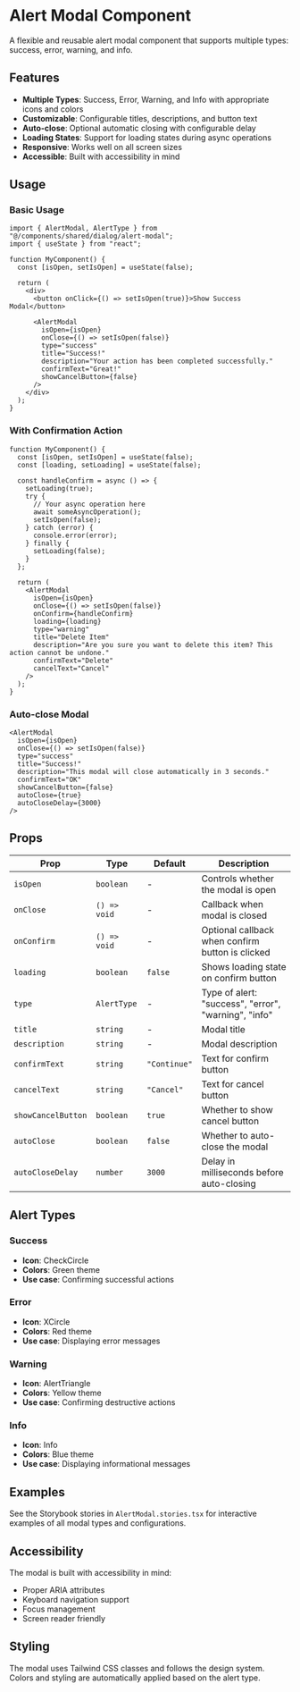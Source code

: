 # Alert Modal Component

A flexible and reusable alert modal component that supports multiple types: success, error, warning, and info.

## Features

- **Multiple Types**: Success, Error, Warning, and Info with appropriate icons and colors
- **Customizable**: Configurable titles, descriptions, and button text
- **Auto-close**: Optional automatic closing with configurable delay
- **Loading States**: Support for loading states during async operations
- **Responsive**: Works well on all screen sizes
- **Accessible**: Built with accessibility in mind

## Usage

### Basic Usage

```tsx
import { AlertModal, AlertType } from "@/components/shared/dialog/alert-modal";
import { useState } from "react";

function MyComponent() {
  const [isOpen, setIsOpen] = useState(false);

  return (
    <div>
      <button onClick={() => setIsOpen(true)}>Show Success Modal</button>

      <AlertModal
        isOpen={isOpen}
        onClose={() => setIsOpen(false)}
        type="success"
        title="Success!"
        description="Your action has been completed successfully."
        confirmText="Great!"
        showCancelButton={false}
      />
    </div>
  );
}
```

### With Confirmation Action

```tsx
function MyComponent() {
  const [isOpen, setIsOpen] = useState(false);
  const [loading, setLoading] = useState(false);

  const handleConfirm = async () => {
    setLoading(true);
    try {
      // Your async operation here
      await someAsyncOperation();
      setIsOpen(false);
    } catch (error) {
      console.error(error);
    } finally {
      setLoading(false);
    }
  };

  return (
    <AlertModal
      isOpen={isOpen}
      onClose={() => setIsOpen(false)}
      onConfirm={handleConfirm}
      loading={loading}
      type="warning"
      title="Delete Item"
      description="Are you sure you want to delete this item? This action cannot be undone."
      confirmText="Delete"
      cancelText="Cancel"
    />
  );
}
```

### Auto-close Modal

```tsx
<AlertModal
  isOpen={isOpen}
  onClose={() => setIsOpen(false)}
  type="success"
  title="Success!"
  description="This modal will close automatically in 3 seconds."
  confirmText="OK"
  showCancelButton={false}
  autoClose={true}
  autoCloseDelay={3000}
/>
```

## Props

| Prop               | Type         | Default      | Description                                          |
| ------------------ | ------------ | ------------ | ---------------------------------------------------- |
| `isOpen`           | `boolean`    | -            | Controls whether the modal is open                   |
| `onClose`          | `() => void` | -            | Callback when modal is closed                        |
| `onConfirm`        | `() => void` | -            | Optional callback when confirm button is clicked     |
| `loading`          | `boolean`    | `false`      | Shows loading state on confirm button                |
| `type`             | `AlertType`  | -            | Type of alert: "success", "error", "warning", "info" |
| `title`            | `string`     | -            | Modal title                                          |
| `description`      | `string`     | -            | Modal description                                    |
| `confirmText`      | `string`     | `"Continue"` | Text for confirm button                              |
| `cancelText`       | `string`     | `"Cancel"`   | Text for cancel button                               |
| `showCancelButton` | `boolean`    | `true`       | Whether to show cancel button                        |
| `autoClose`        | `boolean`    | `false`      | Whether to auto-close the modal                      |
| `autoCloseDelay`   | `number`     | `3000`       | Delay in milliseconds before auto-closing            |

## Alert Types

### Success

- **Icon**: CheckCircle
- **Colors**: Green theme
- **Use case**: Confirming successful actions

### Error

- **Icon**: XCircle
- **Colors**: Red theme
- **Use case**: Displaying error messages

### Warning

- **Icon**: AlertTriangle
- **Colors**: Yellow theme
- **Use case**: Confirming destructive actions

### Info

- **Icon**: Info
- **Colors**: Blue theme
- **Use case**: Displaying informational messages

## Examples

See the Storybook stories in `AlertModal.stories.tsx` for interactive examples of all modal types and configurations.

## Accessibility

The modal is built with accessibility in mind:

- Proper ARIA attributes
- Keyboard navigation support
- Focus management
- Screen reader friendly

## Styling

The modal uses Tailwind CSS classes and follows the design system. Colors and styling are automatically applied based on the alert type.
